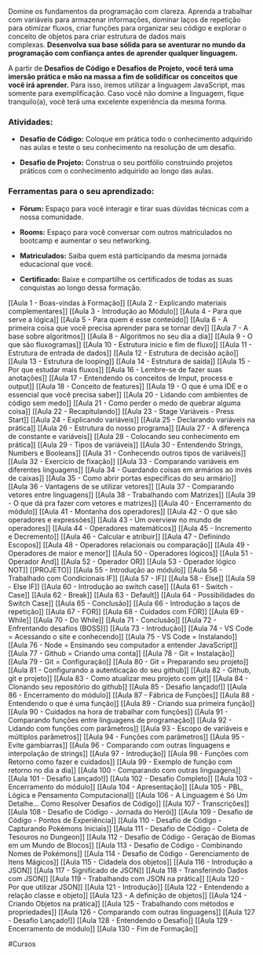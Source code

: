 Domine os fundamentos da programação com clareza. Aprenda a trabalhar com variáveis para armazenar informações, dominar laços de repetição para otimizar fluxos, criar funções para organizar seu código e explorar o conceito de objetos para criar estrutura de dados mais complexas. **Desenvolva sua base sólida para se aventurar no mundo da programação com confiança antes de aprender qualquer linguagem.**

A partir de **Desafios de Código e Desafios de Projeto, você terá uma imersão prática e mão na massa a fim de solidificar os conceitos que você irá aprender.** Para isso, iremos utilizar a linguagem JavaScript, mas somente para exemplificação. Caso você não domine a linguagem, fique tranquilo(a), você terá uma excelente experiência da mesma forma.

### Atividades:

- **Desafio de Código:** Coloque em prática todo o conhecimento adquirido nas aulas e teste o seu conhecimento na resolução de um desafio.
    
- **Desafio de Projeto:** Construa o seu portfólio construindo projetos práticos com o conhecimento adquirido ao longo das aulas.
    

### Ferramentas para o seu aprendizado:

- **Fórum:** Espaço para você interagir e tirar suas dúvidas técnicas com a nossa comunidade.
    
- **Rooms:** Espaço para você conversar com outros matriculados no bootcamp e aumentar o seu networking.
    
- **Matriculados:** Saiba quem está participando da mesma jornada educacional que você.
    
- **Certificado:** Baixe e compartilhe os certificados de todas as suas conquistas ao longo dessa formação.

[[Aula 1 - Boas-vindas à Formação]]
[[Aula 2 - Explicando materiais complementares]]
[[Aula 3 - Introdução ao Módulo]]
[[Aula 4 - Para que serve a lógica]]
[[Aula 5 - Para quem é esse conteúdo]]
[[Aula 6 - A primeira coisa que você precisa aprender para se tornar dev]]
[[Aula 7 - A base sobre algoritmos]]
[[Aula 8 - Algoritmos no seu dia a dia]]
[[Aula 9 - O que são fluxogramas]]
[[Aula 10 - Estrutura início e fim de fluxo]]
[[Aula 11 - Estrutura de entrada de dados]]
[[Aula 12 - Estrutura de decisão ação]]
[[Aula 13 - Estrutura de looping]]
[[Aula 14 - Estrutura de saída]]
[[Aula 15 - Por que estudar mais fluxos]]
[[Aula 16 - Lembre-se de fazer suas anotações]]
[[Aula 17 - Entendendo os conceitos de Imput, process e output]]
[[Aula 18 - Conceito de features]]
[[Aula 19 - O que é uma IDE e o essencial que você precisa saber]]
[[Aula 20 - Lidando com ambientes de código sem medo]]
[[Aula 21 - Como perder o medo de quebrar alguma coisa]]
[[Aula 22 - Recapitulando]]
[[Aula 23 - Stage Variáveis - Press Start]]
[[Aula 24 - Explicando variáveis]]
[[Aula 25 - Declarando variáveis na prática]]
[[Aula 26 - Estrutura do nosso programa]]
[[Aula 27 - A diferença de constante e variáveis]]
[[Aula 28 - Colocando seu conhecimento em prática]]
[[Aula 29 - Tipos de variáveis]]
[[Aula 30 - Entendendo Strings, Numbers e Booleans]]
[[Aula 31 - Conhecendo outros tipos de variáveis]]
[[Aula 32 - Exercício de fixação]]
[[Aula 33 - Comparando variáveis em diferentes linguagens]]
[[Aula 34 - Guardando coisas em armários ao invés de caixas]]
[[Aula 35 - Como abrir portas especificas do seu armário]]
[[Aula 36 - Vantagens de se utilizar vetores]]
[[Aula 37 - Comparando vetores entre linguagens]]
[[Aula 38 - Trabalhando com Matrizes]]
[[Aula 39 - O que dá pra fazer com vetores e matrizes]]
[[Aula 40 - Encerramento do módulo]]
[[Aula 41 - Montanha dos operadores]]
[[Aula 42 - O que são operadores e expressões]]
[[Aula 43 - Um overview no mundo de operadores]]
[[Aula 44 - Operadores matemáticos]]
[[Aula 45 - Incremento e Decremento]]
[[Aula 46 - Calcular e atribuir]]
[[Aula 47 - Definindo Escopos]]
[[Aula 48 - Operadores relacionais ou comparação]]
[[Aula 49 - Operadores de maior e menor]]
[[Aula 50 - Operadores lógicos]]
[[Aula 51 - Operador And]]
[[Aula 52 - Operador OR]]
[[Aula 53 - Operador lógico NOT]]
[[PROJETO]]
[[Aula 55 - Introdução ao módulo]]
[[Aula 56 - Trabalhado com Condicionais IF]]
[[Aula 57 - IF]]
[[Aula 58 - Else]]
[[Aula 59 - Else IF]]
[[Aula 60 - Introdução ao switch case]]
[[Aula 61 - Switch - Case]]
[[Aula 62 - Break]]
[[Aula 63 - Default]]
[[Aula 64 - Possibilidades do Switch Case]]
[[Aula 65 - Conclusão]]
[[Aula 66 - Introdução a laços de repetição]]
[[Aula 67 - FOR]]
[[Aula 68 - Cuidados com FOR]]
[[Aula 69 - While]]
[[Aula 70 - Do While]]
[[Aula 71 - Conclusão]]
[[Aula 72 - Enfrentando desafios (BOSS)]]
[[Aula 73 - Introdução]]
[[Aula 74 - VS Code = Acessando o site e conhecendo]]
[[Aula 75 - VS Code = Instalando]]
[[Aula 76 - Node = Ensinando seu computador a entender JavaScript]]
[[Aula 77 - Github = Criando uma conta]]
[[Aula 78 - Git = Instalação]]
[[Aula 79 - Git = Configuração]]
[[Aula 80 - Git = Preparando seu projeto]]
[[Aula 81 - Configurando a autenticação do seu github]]
[[Aula 82 - Github, git e projeto]]
[[Aula 83 - Como atualizar meu projeto com git]]
[[Aula 84 - Clonando seu repositório do github]]
[[Aula 85 - Desafio lançado!]]
[[Aula 86 - Encerramento do módulo]]
[[Aula 87 - Fábrica de Funções]]
[[Aula 88 - Entendendo o que é uma função]]
[[Aula 89 - Criando sua primeira função]]
[[Aula 90 - Cuidados na hora de trabalhar com funções]]
[[Aula 91 - Comparando funções entre linguagens de programação]]
[[Aula 92 - Lidando com funções com parâmetros]]
[[Aula 93 - Escopo de variáveis e múltiplos parâmetros]]
[[Aula 94 - Funções com parâmetros]]
[[Aula 95 - Evite gambiarras]]
[[Aula 96 - Comparando com outras linguagens e interpolação de strings]]
[[Aula 97 - Introdução]]
[[Aula 98 - Funções com Retorno como fazer e cuidados]]
[[Aula 99 - Exemplo de função com retorno no dia a dia]]
[[Aula 100 - Comparando com outras linguagens]]
[[Aula 101 - Desafio Lançado!]]
[[Aula 102 - Desafio Completo]]
[[Aula 103 - Encerramento do módulo]]
[[Aula 104 - Apresentação]]
[[Aula 105 - PBL, Lógica e Pensamento Computacional]]
[[Aula 106 - A Linguagem é Só Um Detalhe... Como Resolver Desafios de Código]]
[[Aula 107 - Transcrições]]
[[Aula 108 - Desafio de Código - Jornada do Herói]]
[[Aula 109 - Desafio de Código - Pontos de Experiência]]
[[Aula 110 - Desafio de Código - Capturando Pokémons Iniciais]]
[[Aula 111 - Desafio de Código - Coleta de Tesouros no Dungeon]]
[[Aula 112 - Desafio de Código - Geração de Biomas em um Mundo de Blocos]]
[[Aula 113 - Desafio de Código - Combinando Nomes de Pokémons]]
[[Aula 114 - Desafio de Código - Gerenciamento de Itens Mágicos]]
[[Aula 115 - Cidadela dos objetos]]
[[Aula 116 - Introdução a JSON]]
[[Aula 117 - Significado de JSON]]
[[Aula 118 - Transferindo Dados com JSON]]
[[Aula 119 - Trabalhando com JSON na prática]]
[[Aula 120 - Por que utilizar JSON]]
[[Aula 121 - Introdução]]
[[Aula 122 - Entendendo a relação classe e objeto]]
[[Aula 123 - A definição de objetos]]
[[Aula 124 - Criando Objetos na prática]]
[[Aula 125 - Trabalhando com métodos e propriedades]]
[[Aula 126 - Comparando com outras linguagens]]
[[Aula 127 - Desafio Lançado!]]
[[Aula 128 - Entendendo o Desafio]]
[[Aula 129 - Encerramento de módulo]]
[[Aula 130 - Fim de Formação]]





#Cursos 
